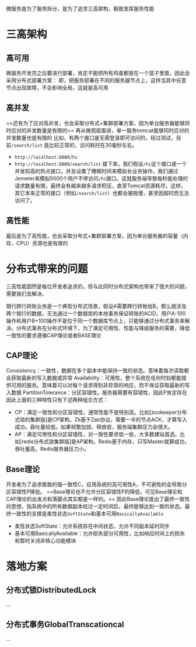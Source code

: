 微服务是为了服务拆分，是为了追求三高架构，极致发挥服务性能
# 三高架构
## 高可用
微服务开发完之后要进行部署，肯定不能把所有鸡蛋都放在一个篮子里面，因此会采用分布式部署方案：
即，把服务部署在不同的服务器节点上，这样当其中任意节点出现故障，不会影响全局，这就是高可用
## 高并发
==还有为了应对高并发，也会采取分布式+集群部署方案，因为单台服务器能够同时应对的并发数量是有限的==
再从微观层面讲，单一服务tomcat能够同时应对的并发数量也是有限的
比如，有两个接口是无需登录即可访问的，经过测试，目前`/search/list` 是比较正常的，访问耗时在30毫秒左右。
- `http://localhost:8080/hi`
- `http://localhost:8080/search/list`
接下来，我们假设`/hi`这个接口是一个并发较高的热点接口，并且设置了睡眠时间来模拟长业务操作，我们通过Jemeter来模拟5000个用户不停访问`/hi`接口。这就服务端导致每秒能处理的请求数量有限，最终会有越来越多请求积压，直至Tomcat资源耗尽。这样，其它本来正常的接口（例如`/search/list`）也都会被拖慢，甚至因超时而无法访问了。
## 高性能
最后是为了高性能，也会采取分布式+集群部署方案，因为单台服务器的容量（内存，CPU）资源也是有限的

# 分布式带来的问题
三高性能固然是每位开发者追求的，但与此同时分布式架构也带来了很大的问题，需要我们去解决。

银行跨行转账业务是一个典型分布式场景，假设A需要跨行转账给B，那么就涉及两个银行的数据，无法通过一个数据库的本地事务保证转账的ACID，用户A-100操作和用户B+100操作不是位于同一个数据库节点上，只能够通过分布式事务来解决。分布式事务在分布式环境下，为了满足可用性、性能与降级服务的需要，降低一致性的要求遵循CAP理论或者BASE理论
## CAP理论
Consistency：一致性，数据在多个副本中能保持一致的状态。意味着每次读取都会获取最新的写入数据或异常
Availability：可用性，整个系统在任何时刻都能提供可用的服务。意味着可以对每个请求得到非异常的响应，而不保证获取最新的写入数据
PartitionTolerance：分区容错性。服务器需要有容错性，因此P肯定存在
因此上面的三种特性只有下述两种组合方式：
- CP：满足一致性和分区容错性，通常性能不是特别高。比如[zookeeper分布式锁的集群版]是CP架构，Zk基于Zab协议，需要一半的节点ACK，才算写入成功，吞吐量较低。如果频繁加锁、释放锁，服务端集群压力会很大。
- AP：满足可用性和分区容错性，对一致性要求低一些，大多数建站首选。比如[redis分布式锁集群版]是AP架构，Redis基于内存，只写Master就算成功，吞吐量高，Redis服务器压力小。
## Base理论
开发者为了追求极致的强一致性C，应用系统的高可用性A，不可避免的会导致分区容错性P降低。
==Base理论也不允许分区容错性P的降低，可见Base理论和CAP理论的出发点和落脚点其实都是一样的。==
因此Base理论提出了最终一致性的思想，指系统中的所有数据副本经过一定时间后，最终能够达到一致的状态。最终一致性的支撑是柔性状态`SoftState`和基本可用`BasicallyAvailable`
- 柔性状态SoftState：允许系统存在中间状态，允许不同副本延时同步
- 基本可用BasicallyAvailable：允许损失部分可用性，比如响应时间上的损失和暂时关闭非核心功能模块

# 落地方案

## 分布式锁DistributedLock
...
## 分布式事务GlobalTranscationcal
...
